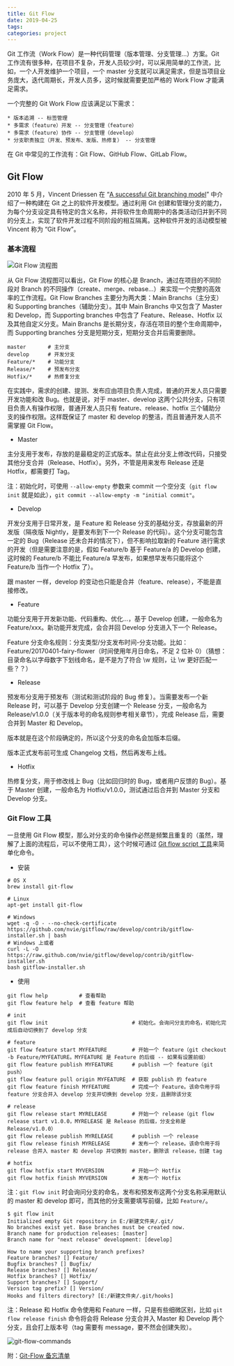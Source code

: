 ```yaml
---
title: Git Flow
date: 2019-04-25
tags:
categories: project
---
```


Git 工作流（Work Flow）是一种代码管理（版本管理、分支管理...）方案。Git 工作流有很多种，在项目不复杂，开发人员较少时，可以采用简单的工作流，比如，一个人开发维护一个项目，一个 master 分支就可以满足需求，但是当项目业务庞大，迭代周期长，开发人员多，这时候就需要更加严格的 Work Flow 才能满足需求。

一个完整的 Git Work Flow 应该满足以下需求：

```
* 版本追溯 -- 标签管理
* 多需求（feature）开发 -- 分支管理（feature）
* 多需求（feature）协作 -- 分支管理（develop）
* 分支职责独立（开发、预发布、发版、热修复） -- 分支管理
```

在 Git 中常见的工作流有：Git Flow、GitHub Flow、GitLab Flow。

<!--more-->

## Git Flow

2010 年 5 月，Vincent Driessen 在 “[A successful Git branching model](https://nvie.com/posts/a-successful-git-branching-model/)” 中介绍了一种构建在 Git 之上的软件开发模型。通过利用 Git 创建和管理分支的能力，为每个分支设定具有特定的含义名称，并将软件生命周期中的各类活动归并到不同的分支上，实现了软件开发过程不同阶段的相互隔离。这种软件开发的活动模型被 Vincent 称为 “Git Flow”。

### 基本流程

![Git Flow 流程图](/images/project/git/git-flow.jpg)

从 Git Flow 流程图可以看出，Git Flow 的核心是 Branch，通过在项目的不同阶段对 Branch 的不同操作（create、merge、rebase...）来实现一个完整的高效率的工作流程。Git Flow Branches 主要分为两大类：Main Branchs（主分支） 和 Supporting branches（辅助分支）。其中 Main Branchs 中又包含了 Master 和 Develop，而 Supporting branches 中包含了 Feature、Release、Hotfix 以及其他自定义分支。Main Branchs 是长期分支，存活在项目的整个生命周期中，而 Supporting branches 分支是短期分支，短期分支合并后需要删除。

```
master       # 主分支
develop      # 开发分支
Feature/*    # 功能分支
Release/*    # 预发布分支
Hotfix/*     # 热修复分支
```

在实践中，需求的创建、提测、发布应由项目负责人完成，普通的开发人员只需要开发功能和改 Bug。也就是说，对于 master、develop 这两个公共分支，只有项目负责人有操作权限，普通开发人员只有 feature、release、hotfix 三个辅助分支的操作权限。这样既保证了 master 和 develop 的整洁，而且普通开发人员不需掌握 Git Flow。

* Master

主分支用于发布，存放的是最稳定的正式版本。禁止在此分支上修改代码，只接受其他分支合并（Release、Hotfix）。另外，不管是用来发布 Release 还是 Hotfix，都需要打 Tag。

注：初始化时，可使用 `--allow-empty` 参数来 commit 一个空分支（`git flow init` 就是如此），`git commit --allow-empty -m "initial commit"`。

* Develop

开发分支用于日常开发，是 Feature 和 Release 分支的基础分支，存放最新的开发版（隔夜版 Nightly，是要发布到下一个 Release 的代码）。这个分支可能包含一定的 Bug（Release 还未合并的情况下），但不影响拉取新的 Feature 进行需求的开发（但是需要注意的是，假如 Feature/b 基于 Feature/a 的 Develop 创建，这时候的 Feature/b 不能比 Feature/a 早发布，如果想早发布只能将这个 Feature/b 当作一个 Hotfix 了）。

跟 master 一样，develop 的变动也只能是合并（feature、release），不能是直接修改。

* Feature

功能分支用于开发新功能、代码重构、优化...，基于 Develop 创建，一般命名为 Feature/xxx。新功能开发完成，会合并回 Develop 分支进入下一个 Release。

Feature 分支命名规则：分支类型/分支发布时间-分支功能。比如：Feature/20170401-fairy-flower（时间使用年月日命名，不足 2 位补 0）（猜想：目录命名以字母数字下划线命名，是不是为了符合 \w 规则，让 \w 更好匹配一些？？）

* Release

预发布分支用于预发布（测试和测试阶段的 Bug 修复）。当需要发布一个新 Release 时，可以基于 Develop 分支创建一个 Release 分支，一般命名为 Release/v1.0.0（关于版本号的命名规则参考相关章节），完成 Release 后，需要合并到 Master 和 
Develop。

版本就是在这个阶段确定的，所以这个分支的命名会加版本后缀。

版本正式发布前可生成 Changelog 文档，然后再发布上线。

* Hotfix

热修复分支，用于修改线上 Bug（比如回归时的 Bug，或者用户反馈的 Bug）。基于 Master 创建，一般命名为 Hotfix/v1.0.0，测试通过后合并到 Master 分支和 Develop 分支。

### Git Flow 工具

一旦使用 Git Flow 模型，那么对分支的命令操作必然是频繁且重复的（虽然，理解了上面的流程后，可以不使用工具），这个时候可通过 [Git flow script 工具](https://github.com/nvie/gitflow)来简单化命令。

* 安装

```
# OS X
brew install git-flow

# Linux
apt-get install git-flow

# Windows
wget -q -O - --no-check-certificate https://github.com/nvie/gitflow/raw/develop/contrib/gitflow-installer.sh | bash
# Windows 上或者
curl -L -O https://raw.github.com/nvie/gitflow/develop/contrib/gitflow-installer.sh
bash gitflow-installer.sh
```

* 使用

```
git flow help          # 查看帮助
git flow feature help  # 查看 feature 帮助
```

```
# init
git flow init                           # 初始化。会询问分支的命名，初始化完成后自动切换到了 develop 分支

# feature
git flow feature start MYFEATURE        # 开始一个 feature（git checkout -b Feature/MYFEATURE。MYFEATURE 是 Feature 的后缀 -- 如果有设置前缀）
git flow feature publish MYFEATURE      # publish 一个 feature（git push）
git flow feature pull origin MYFEATURE  # 获取 publish 的 feature
git flow feature finish MYFEATURE       # 完成一个 Feature。该命令用于将 feature 分支合并入 develop 分支并切换到 develop 分支，且删除该分支

# release
git flow release start MYRELEASE        # 开始一个 release（git flow release start v1.0.0，MYRELEASE 是 Release 的后缀，分支全称是 Release/v1.0.0）
git flow release publish MYRELEASE      # publish 一个 release
git flow release finish MYRELEASE       # 发布一个 release。该命令用于将 release 合并入 master 和 develop 并切换到 master，删除该 release，创建 tag

# hotfix
git flow hotfix start MYVERSION         # 开始一个 Hotfix
git flow hotfix finish MYVERSION        # 发布一个 Hotfix
```

注：`git flow init` 时会询问分支的命名，发布和预发布这两个分支名称采用默认的 master 和 develop 即可，而其他的分支需要填写前缀，比如 `Feature/`。

```
$ git flow init
Initialized empty Git repository in E:/新建文件夹/.git/
No branches exist yet. Base branches must be created now.
Branch name for production releases: [master]
Branch name for "next release" development: [develop]

How to name your supporting branch prefixes?
Feature branches? [] Feature/
Bugfix branches? [] Bugfix/
Release branches? [] Release/
Hotfix branches? [] Hotfix/
Support branches? [] Support/
Version tag prefix? [] Version/
Hooks and filters directory? [E:/新建文件夹/.git/hooks]
```

注：Release 和 Hotfix 命令使用和 Feature 一样，只是有些细微区别，比如 `git flow release finish` 命令将会将 Release 分支合并入 Master 和 Develop 两个分支，且会打上版本号（tag 需要有 message，要不然会创建失败）。

![git-flow-commands](/images/project/git/git-flow-commands.png)

附：[Git-Flow 备忘清单](http://danielkummer.github.io/git-flow-cheatsheet/index.zh_CN.html)
